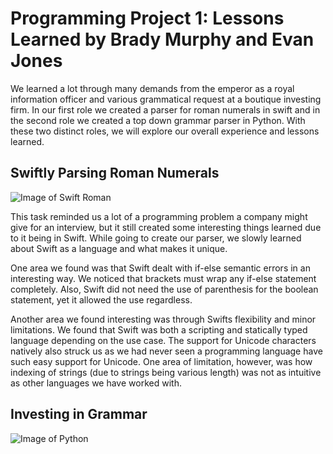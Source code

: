 # Programming Project 1: Lessons Learned by Brady Murphy and Evan Jones

We learned a lot through many demands from the emperor as a royal information officer and various grammatical request at a boutique investing firm. In our first role we created a parser for roman numerals in swift and in the second role we created a top down grammar parser in Python. With these two distinct roles, we will explore our overall experience and lessons learned.

## Swiftly Parsing Roman Numerals

![Image of Swift Roman](https://learnappmaking.com/wp-content/uploads/2019/05/roman-numerals-swift-770x400.jpg)

This task reminded us a lot of a programming problem a company might give for an interview, but it still created some interesting things learned due to it being in Swift. While going to create our parser, we slowly learned about Swift as a language and what makes it unique. 

One area we found was that Swift dealt with if-else semantic errors in an interesting way. We noticed that brackets must wrap any if-else statement completely. Also, Swift did not need the use of parenthesis for the boolean statement, yet it allowed the use regardless.

Another area we found interesting was through Swifts flexibility and minor limitations. We found that Swift was both a scripting and statically typed language depending on the use case. The support for Unicode characters natively also struck us as we had never seen a programming language have such easy support for Unicode. One area of limitation, however, was how indexing of strings (due to strings being various length) was not as intuitive as other languages we have worked with.

## Investing in Grammar

![Image of Python](https://static.makeuseof.com/wp-content/uploads/2018/03/python-faq-670x335.jpg)
